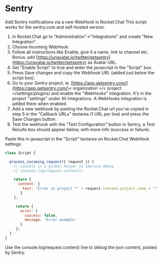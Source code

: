 # Sentry

Add Sentry notifications via a new WebHook in Rocket.Chat This script works for the sentry.com and self-hosted version.

1. In Rocket.Chat go to "Administration"-&gt;"Integrations" and create "New Integration".
2. Choose Incoming WebHook.
3. Follow all instructions like Enable, give it a name, link to channel etc. Bonus: add [https://unavatar.io/twitter/getsentry](https://unavatar.io/twitter/getsentry) as Avatar URL.
4. Set "Enable Script" to true and enter the javascript in the "Script" box.
5. Press Save changes and copy the _Webhook URL_ \(added just below the script box\).
6. Go to your Sentry project, ie. [https://app.getsentry.com/](https://app.getsentry.com/)&lt; organization &gt;/&lt; project &gt;/settings/plugins/ and enable the "WebHooks" integration. It's in the project "settings" under All Integrations. A WebHooks integration is added there when enabled.
7. Add a new webhook by pasting the Rocket.Chat url you've copied in step 5 in the "Callback URLs" textarea \(1 URL per line\) and press the Save Changes button.
8. Test the webhook with the "Test Configuration" button in Sentry, a Test Results box should appear below, with more info \(success or failure\).

Paste this in javascript in the "Script" textarea on Rocket.Chat WebHook settings

```javascript
class Script {

  process_incoming_request({ request }) {
    // console is a global helper to improve debug
    // console.log(request.content);

    return {
      content: {
        text: "Error in project *" + request.content.project_name + "* (" + request.content.project + ").\n*Message:* "+ request.content.message+"\n*Culprit:* " + request.content.culprit +".\n*Check url:* " + request.content.url,
       }
    };

     return {
       error: {
         success: false,
         message: 'Error example'
       }
     };
  }
}
```

Use the console.log\(request.content\) line to debug the json content, posted by Sentry.

